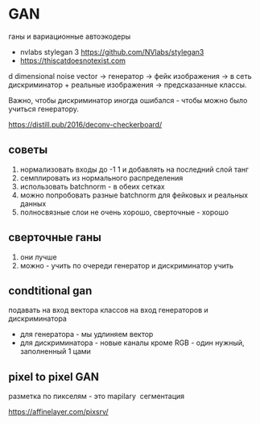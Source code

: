 # GAN

ганы и вариационные автоэкодеры

* nvlabs stylegan 3 <https://github.com/NVlabs/stylegan3>
* <https://thiscatdoesnotexist.com>

d dimensional noise vector $\rightarrow$  генератор $\rightarrow$ фейк изображения $\rightarrow$ в сеть дискриминатор + реальные изображения $\rightarrow$ предсказанные классы.

Важно, чтобы дискриминатор иногда ошибался - чтобы можно было учиться генератору.

<https://distill.pub/2016/deconv-checkerboard/>

## советы

1. нормализовать входы до -1 1 и добавлять на последний слой танг
2. семплировать из нормального распределения
3. использовать batchnorm - в обеих сетках
4. можно попробовать разные batchnorm для фейковых и реальных данных
5. полносвязные слои не очень хорошо, сверточные - хорошо

## сверточные ганы

1. они лучше
2. можно - учить по очереди генератор и дискриминатор учить

## condtitional gan

подавать на вход вектора классов на вход генераторов и дискриминатора

* для генератора - мы удлиняем вектор
* для дискриминатора - новые каналы кроме RGB - один нужный, заполненный 1 цами

## pixel to pixel GAN

разметка по пикселям - это mapilary  сегментация

<https://affinelayer.com/pixsrv/>

